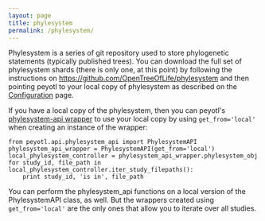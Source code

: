 ```yaml
---
layout: page
title: phylesystem
permalink: /phylesystem/
---
```

Phylesystem is a series of git repository used to store phylogenetic statements (typically published trees).
You can download the full set of phylesystem shards (there is only one, at this point) by following the instructions on https://github.com/OpenTreeOfLife/phylesystem
and then pointing peyotl to your local copy of phylesystem as described on the [Configuration](../Configuration) page.

If you have a local copy of the phylesystem, then you can peyotl's [phylesystem-api wrapper](../PhylesystemAPIWrapper) to use your local copy by using `get_from='local'` when creating an instance of the wrapper:

    from peyotl.api.phylesystem_api import PhylesystemAPI
    phylesystem_api_wrapper = PhylesystemAPI(get_from='local')
    local_phylesystem_controller = phylesystem_api_wrapper.phylesystem_obj
    for study_id, file_path in local_phylesystem_controller.iter_study_filepaths():
        print study_id, 'is in', file_path

You can perform the phylesystem_api functions on a local version of the PhylesystemAPI class, as well.
But the wrappers created using `get_from='local'` are the only ones that allow you to iterate over all studies.

